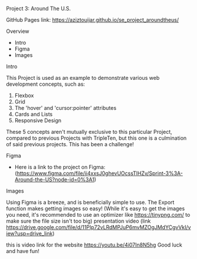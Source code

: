 Project 3: Around The U.S.

GitHub Pages link: https://aziztouijar.github.io/se_project_aroundtheus/

Overview

-   Intro
-   Figma
-   Images

Intro

This Project is used as an example to demonstrate various web development concepts, such as:

1. Flexbox
2. Grid
3. The 'hover' and 'cursor:pointer' attributes
4. Cards and Lists
5. Responsive Design

These 5 concepts aren't mutually exclusive to this particular Project, compared to previous Projects with TripleTen, but this one is a culmination of said previous projects. This has been a challenge!

Figma

-   Here is a link to the project on Figma: (https://www.figma.com/file/ii4xxsJ0ghevUOcssTlHZv/Sprint-3%3A-Around-the-US?node-id=0%3A1)

Images

Using Figma is a breeze, and is beneficially simple to use. The Export function makes getting images so easy!
(While it's easy to get the images you need, it's recommended to use an optimizer like https://tinypng.com/ to make sure the file size isn't too big)
presentation video (link https://drive.google.com/file/d/11PIp72vLRdMPJuP6mvMZOgJMdYCgvVkI/view?usp=drive_link)


this is video link for the website https://youtu.be/4i07In8N5hg
Good luck and have fun!
